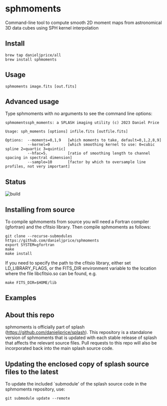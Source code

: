 # sphmoments
Command-line tool to compute smooth 2D moment maps from astronomical 3D data cubes using SPH kernel interpolation

## Install
```
brew tap danieljprice/all
brew install sphmoments
```

## Usage
```
sphmoments image.fits [out.fits]
```

## Advanced usage
Type sphmoments with no arguments to see the command line options:
```
sphmomentssph_moments: a SPLASH imaging utility (c) 2023 Daniel Price

Usage: sph_moments [options] infile.fits [outfile.fits]

Options:  --moments=0,1,9   [which moments to take, default=0,1,2,8,9]
          --kernel=0        [which smoothing kernel to use: 0=cubic spline 2=quartic 3=quintic]
          --hfac=5.         [ratio of smoothing length to channel spacing in spectral dimension]
          --sample=10       [factor by which to oversample line profiles, not very important]

```

## Status
![build](https://github.com/danieljprice/sphmoments/workflows/build/badge.svg)

## Installing from source
To compile sphmoments from source you will need a Fortran compiler (gfortran)
and the cfitsio library. Then compile sphmoments as follows:
```
git clone --recurse-submodules https://github.com/danieljprice/sphmoments
export SYSTEM=gfortran
make
make install
```

If you need to specify the path to the cfitsio library, either set LD_LIBRARY_FLAGS, or the FITS_DIR environment variable to the location where the file libcfitsio.so can be found, e.g.
```
make FITS_DIR=$HOME/lib
```

## Examples

## About this repo
sphmoments is officially part of splash (https://github.com/danieljprice/splash). This repository is a standalone version of sphmoments that is updated with each stable release of splash that affects the relevant source files. Pull requests to this repo will also be incorporated back into the main splash source code.

## Updating the enclosed copy of splash source files to the latest
To update the included `submodule' of the splash source code in the sphmoments repository, use:
```
git submodule update --remote
```
